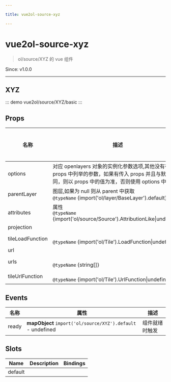 ```yaml
---

title: vue2ol-source-xyz

---
```


# vue2ol-source-xyz

> ol/source/XYZ 的 vue 组件

Since: v1.0.0

---

## XYZ

::: demo
vue2ol/source/XYZ/basic
:::

## Props

| 名称             | 描述                                                                                                                                                  | 类型           | 取值范围 | 默认值 |
| ---------------- | ----------------------------------------------------------------------------------------------------------------------------------------------------- | -------------- | -------- | ------ |
| options          | 对应 openlayers 对象的实例化参数选项,其他没有在 props 中列举的参数，如果有传入 props 并且与默认值不同，则以 props 中的值为准，否则使用 options 中的值 | object         | -        |        |
| parentLayer      | 图层,如果为 null 则从 parent 中获取<br/>`@typeName` {import('ol/layer/BaseLayer').default}                                                            | object         | -        |        |
| attributes       | 属性<br/>`@typeName` {import('ol/source/Source').AttributionLike\|undefined}                                                                          | object         | -        |        |
| projection       |                                                                                                                                                       | string\|object | -        |        |
| tileLoadFunction | <br/>`@typeName` {import('ol/Tile').LoadFunction\|undefined}                                                                                          | func           | -        |        |
| url              |                                                                                                                                                       | string         | -        |        |
| urls             | <br/>`@typeName` {string[]}                                                                                                                           | array          | -        |        |
| tileUrlFunction  | <br/>`@typeName` {import('ol/Tile').UrlFunction\|undefined}                                                                                           | func           | -        |        |

## Events

| 名称  | 属性                                                        | 描述           |
| ----- | ----------------------------------------------------------- | -------------- |
| ready | **mapObject** `import('ol/source/XYZ').default` - undefined | 组件就绪时触发 |

## Slots

| Name    | Description | Bindings |
| ------- | ----------- | -------- |
| default |             |          |
